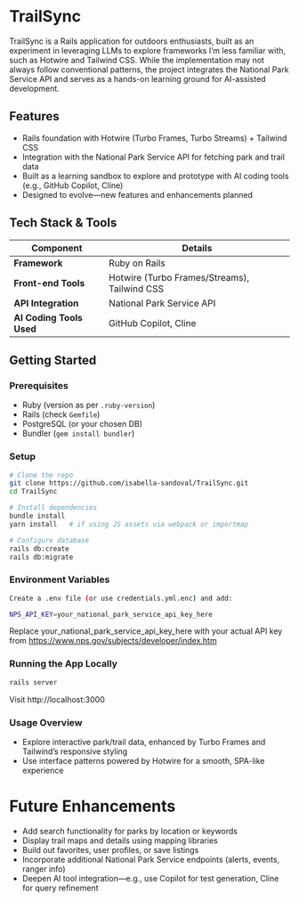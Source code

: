 # TrailSync

TrailSync is a Rails application for outdoors enthusiasts, built as an experiment in leveraging LLMs to explore frameworks I’m less familiar with, such as Hotwire and Tailwind CSS. While the implementation may not always follow conventional patterns, the project integrates the National Park Service API and serves as a hands-on learning ground for AI-assisted development.

## Features

- Rails foundation with Hotwire (Turbo Frames, Turbo Streams) + Tailwind CSS
- Integration with the National Park Service API for fetching park and trail data
- Built as a learning sandbox to explore and prototype with AI coding tools (e.g., GitHub Copilot, Cline)
- Designed to evolve—new features and enhancements planned

## Tech Stack & Tools

| Component                | Details                                      |
|--------------------------|----------------------------------------------|
| **Framework**            | Ruby on Rails                                |
| **Front-end Tools**      | Hotwire (Turbo Frames/Streams), Tailwind CSS |
| **API Integration**      | National Park Service API                    |
| **AI Coding Tools Used** | GitHub Copilot, Cline                        |

## Getting Started

### Prerequisites

- Ruby (version as per `.ruby-version`)
- Rails (check `Gemfile`)
- PostgreSQL (or your chosen DB)
- Bundler (`gem install bundler`)

### Setup

```bash
# Clone the repo
git clone https://github.com/isabella-sandoval/TrailSync.git
cd TrailSync

# Install dependencies
bundle install
yarn install   # if using JS assets via webpack or importmap

# Configure database
rails db:create
rails db:migrate
```

### Environment Variables
```bash
Create a .env file (or use credentials.yml.enc) and add:

NPS_API_KEY=your_national_park_service_api_key_here
```
Replace your_national_park_service_api_key_here with your actual API key from https://www.nps.gov/subjects/developer/index.htm

### Running the App Locally
```bash
rails server
```
Visit http://localhost:3000

### Usage Overview

- Explore interactive park/trail data, enhanced by Turbo Frames and Tailwind’s responsive styling
- Use interface patterns powered by Hotwire for a smooth, SPA-like experience

# Future Enhancements
- Add search functionality for parks by location or keywords
- Display trail maps and details using mapping libraries
- Build out favorites, user profiles, or save listings
- Incorporate additional National Park Service endpoints (alerts, events, ranger info)
- Deepen AI tool integration—e.g., use Copilot for test generation, Cline for query refinement


